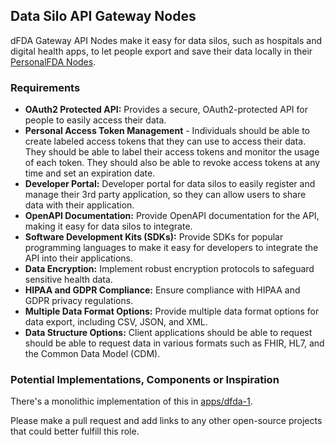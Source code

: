 ## Data Silo API Gateway Nodes

dFDA Gateway API Nodes make it easy for data silos, such as hospitals and digital health apps, to let people export and save their data locally in their [PersonalFDA Nodes](../home.md#2-personalfda-nodes). 

### Requirements
   - **OAuth2 Protected API:** Provides a secure, OAuth2-protected API for people to easily access their data.
   - **Personal Access Token Management** - Individuals should be able to create labeled access tokens that they can use to access their data.  They should be able to label their access tokens and monitor the usage of each token.  They should also be able to revoke access tokens at any time and set an expiration date.
   - **Developer Portal:** Developer portal for data silos to easily register and manage their 3rd party application, so they can allow users to share data with their application.
   - **OpenAPI Documentation:** Provide OpenAPI documentation for the API, making it easy for data silos to integrate.
   - **Software Development Kits (SDKs):** Provide SDKs for popular programming languages to make it easy for developers to integrate the API into their applications.
   - **Data Encryption:** Implement robust encryption protocols to safeguard sensitive health data.
   - **HIPAA and GDPR Compliance:** Ensure compliance with HIPAA and GDPR privacy regulations.
   - **Multiple Data Format Options:** Provide multiple data format options for data export, including CSV, JSON, and XML.
   - **Data Structure Options:** Client applications should be able to request should be able to request data in various formats such as FHIR, HL7, and the Common Data Model (CDM).

### Potential Implementations, Components or Inspiration

There's a monolithic implementation of this in [apps/dfda-1](../../apps/dfda-1).

Please make a pull request and add links to any other open-source projects that could better fulfill this role.
